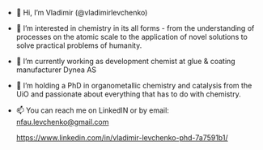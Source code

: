 - 👋 Hi, I’m Vladimir (@vladimirlevchenko)
- 👀 I’m interested in chemistry in its all forms - from the understanding of processes on the atomic scale to the application of novel solutions to solve practical problems of humanity.
- 🌱 I’m currently working as development chemist at glue & coating manufacturer Dynea AS
- 💞️ I’m holding a PhD in organometallic chemistry and catalysis from the UiO and passionate about everything that has to do with chemistry.
- 📫 You can reach me on LinkedIN or by email: nfau.levchenko@gmail.com

  https://www.linkedin.com/in/vladimir-levchenko-phd-7a7591b1/

<!---
vladimirlevchenko/vladimirlevchenko is a ✨ special ✨ repository because its `README.md` (this file) appears on your GitHub profile.
You can click the Preview link to take a look at your changes.
--->
